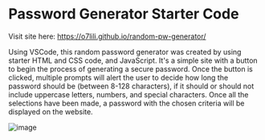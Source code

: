 # Password Generator Starter Code
Visit site here: https://o7lili.github.io/random-pw-generator/

Using VSCode, this random password generator was created by using starter HTML and CSS code, and JavaScript.
It's a simple site with a button to begin the process of generating a secure password. 
Once the button is clicked, multiple prompts will alert the user to decide how long the password should be (between 8-128 characters), if it should or should not include uppercase letters, numbers, and special characters.
Once all the selections have been made, a password with the chosen criteria will be displayed on the website.

![image](https://user-images.githubusercontent.com/103470899/174824184-2e264514-56eb-42ac-8c17-7c7598b2a14f.png)
